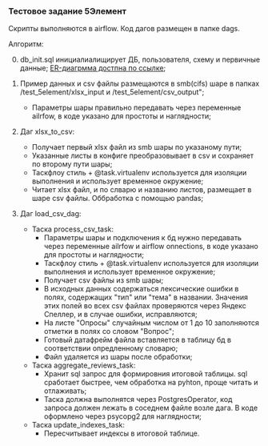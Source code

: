 ### Тестовое задание 5Элемент

Скрипты выполняются в airflow. Код дагов размещен в папке dags.

Алгоритм:

0. db_init.sql инициалиалищирует ДБ, пользователя, схему и первичные данные; [ER-диагрмма достпна по ссылке](https://dbdiagram.io/e/6886aafacca18e685cf2b0ae/6886ab5fcca18e685cf2b5a2);

1. Пример данных и csv файлы размещаются в smb(cifs) шаре в папках /test_5element/xlsx_input и /test_5element/csv_output";
   - Параметры шары правильно передавать через переменные ailrfow, в коде указано для простоты и наглядности; 
2. Даг xlsx_to_csv:
    - Получает первый xlsx файл из smb шары по указаному пути;
    - Указанные листы в конфиге преобразовывает в csv и сохраняет по второму пути шары;
    - Таскфлоу стиль + @task.virtualenv используется для изоляции выполнения и использует временное окружение;
    - Читает xlsx файл, и по слварю и названию листов, размещает в шаре csv файлы. Оббработка с помощью pandas;
3. Даг load_csv_dag:
    - Таска process_csv_task:
        - Параметры шары и подключения к бд нужно передавать через переменные ailrfow и airflow onnections, в коде указано для простоты и наглядности;
        - Таскфлоу стиль + @task.virtualenv используется для изоляции выполнения и использует временное окружение;
        - Получает csv файлы из smb шары;
        - В исходных данных содержаться лексические ошибки в полях, содержащих "тип" или "тема" в названии. Значения этих полей во всех csv файлах проверяются через Яндекс Спеллер, и в случае ошибки, исправляются;
        - На листе "Опросы" случайным числом от 1 до 10 заполняются отметки в полях со словом "Вопрос";
        - Готовый датафрейм файла вставляется в таблицу бд в соответствии опредленному словарю;
        - Файл удаляется из шары после обработки;
    - Таска aggregate_reviews_task:
        - Хранит sql запрос для формировния итоговой таблицы. sql сработает быстрее, чем обработка на pyhton, проще читать и отлаживать;
        - Таска должна выполнятся через PostgresOperator, код запроса должен лежать в соседнем файле возле дага. В коде оформлено через psycopg2 для наглядности;
    - Таска update_indexes_task:
        - Пересчитывает индексы в итоговой таблице.
